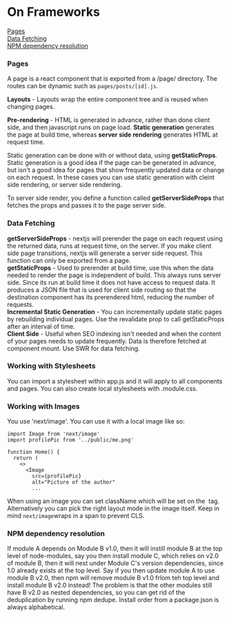 # On Frameworks
[Pages](#pages)  
[Data Fetching](#data-fetching)  
[NPM dependency resolution](#NPM-dependency-resolution)

### Pages
A page is a react component that is exported from a /page/ directory. The routes can be dynamic such as `pages/posts/[id].js`.

**Layouts** - Layouts wrap the entire component tree and is reused when changing pages. 

**Pre-rendering** - HTML is generated in advance, rather than done client side, and then javascript runs on page load. **Static generation** generates the page at build time, whereas **server side rendering** generates HTML at request time. 

Static generation can be done with or without data, using **getStaticProps**. Static generation is a good idea if the page can be generated in advance, but isn't a good idea for pages that show frequently updated data or change on each request. In these cases you can use static generation with cleint side rendering, or server side rendering.  

To server side render, you define a function called **getServerSideProps** that fetches the props and passes it to the page server side.  

### Data Fetching
**getServerSideProps** - nextjs will prerender the page on each request using the returned data, runs at request time, on the server. If you make client side page transitions, nextjs will generate a server side request. This function can only be exported from a page.  
**getStaticProps** - Used to prerender at build time, use this when the data needed to render the page is independent of build. This always runs server side. Since its run at build time it does not have access to request data. It produces a JSON file that is used for client side routing so that the destination component has its prerendered html, reducing the number of requests.  
**Incremental Static Generation** - You can incrementally update static pages by rebuilding individual pages. Use the revalidate prop to call getStaticProps after an interval of time.  
**Client Side** - Useful when SEO indexing isn't needed and when the content of your pages needs to update frequently. Data is therefore fetched at component mount. Use SWR for data fetching.

### Working with Stylesheets
You can import a stylesheet within app.js and it will apply to all components and pages. You can also create local stylesheets with .module.css.

### Working with Images
You use 'next/image'. You can use it with a local image like so:

```
import Image from 'next/image'
import profilePic from '../public/me.png'

function Home() {
  return (
    <>
      <Image
        src={profilePic}
        alt="Picture of the author"
        ...
```

When using an image you can set className which will be set on the <img> tag. Alternatively you can pick the right layout mode in the image itself. Keep in mind `next/image`wraps in a span to prevent CLS.

### NPM dependency resolution

If module A depends on Module B v1.0, then it will instill module B at the top level of node-modules, say you then install module C, which relies on v2.0 of module B, then it will nest under Module C's version dependencies, since 1.0 already exists at the top level. Say if you then update module A to use module B v2.0, then npm will remove module B v1.0 frlom teh top level and install module B v2.0 instead! The problem is that the other modules still have B v2.0 as nested dependencies, so you can get rid of the deduplication by running npm dedupe. Install order from a package.json is always alphabetical. 


